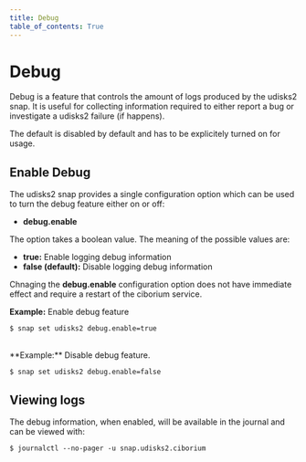 ```yaml
---
title: Debug
table_of_contents: True
---
```


# Debug

Debug is a feature that controls the amount of logs produced by the udisks2
snap. It is useful for collecting information required to either report a bug or
investigate a udisks2 failure (if happens).

The default is disabled by default and has to be explicitely turned on for
usage.

## Enable Debug

The udisks2 snap provides a single configuration option which can be used to
turn the debug feature either on or off:

 * **debug.enable**

The option takes a boolean value. The meaning of the possible values are:

 * **true:** Enable logging debug information
 * **false (default):** Disable logging debug information

Chnaging the **debug.enable** configuration option does not have immediate
effect and require a restart of the ciborium service.

**Example:** Enable debug feature

```
$ snap set udisks2 debug.enable=true
```

<br/>
**Example:** Disable debug feature.

```
$ snap set udisks2 debug.enable=false
```

## Viewing logs

The debug information, when enabled, will be available in the journal and can
be viewed with:

```
$ journalctl --no-pager -u snap.udisks2.ciborium
```
